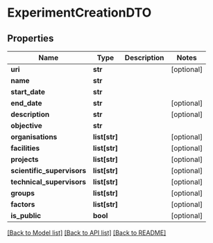 # ExperimentCreationDTO

## Properties
Name | Type | Description | Notes
------------ | ------------- | ------------- | -------------
**uri** | **str** |  | [optional] 
**name** | **str** |  | 
**start_date** | **str** |  | 
**end_date** | **str** |  | [optional] 
**description** | **str** |  | [optional] 
**objective** | **str** |  | 
**organisations** | **list[str]** |  | [optional] 
**facilities** | **list[str]** |  | [optional] 
**projects** | **list[str]** |  | [optional] 
**scientific_supervisors** | **list[str]** |  | [optional] 
**technical_supervisors** | **list[str]** |  | [optional] 
**groups** | **list[str]** |  | [optional] 
**factors** | **list[str]** |  | [optional] 
**is_public** | **bool** |  | [optional] 

[[Back to Model list]](../README.md#documentation-for-models) [[Back to API list]](../README.md#documentation-for-api-endpoints) [[Back to README]](../README.md)


